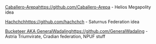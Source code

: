 [Caballero-Arepa](https://github.com/Caballero-Arepa)https://github.com/Caballero-Arepa - Helios Megapolity idea

[Hachchch](https://github.com/hachchch)https://github.com/hachchch - Saturnus Federation idea

[Bucketeer AKA GeneralWadaling](https://github.com/GeneralWadaling)https://github.com/GeneralWadaling - Astria Triumvirate, Cradian federation, NPUF stuff
